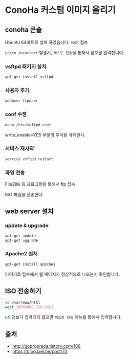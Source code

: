 # ConoHa 커스텀 이미지 올리기

## conoha 콘솔

Ubuntu 64비트로 설치 하였습니다. root 접속

`Login incorrect` 발생시, `텍스트 전송`을 통해서 암호를 입력합니다.

### vsftpd 패키지 설치

```sh
apt-get install vsftpd
``` 

### 사용자 추가

```sh
adduser ftpuser
```

### conf 수정

```sh
nano /etc/vsftpd.conf
```

write_enable=YES 부분의 주석을 삭제한다.

### 서비스 재시작
```sh
service vsftpd restart
```
### 파일 전송

FileZilla 등 프로그램을 통해서 ftp 접속

ISO 파일을 전송한다.

## web server 설치

### update & upgrade

```sh
apt-get update
apt-get upgrade
```

### Apache2 설치

```sh
apt-get install apache2
```

아이피로 접속해서 웹 페이지가 정상적으로 나오는지 확인합니다.


## ISO 전송하기

```sh
cd /var/www/html
wget [WINDOWS.ISO_URL]
```

url 정보가 입력되지 않으면 `텍스트 전송` 메뉴를 통해서 입력합니다. 


## 출처
- http://goproprada.tistory.com/189
- https://blog.lael.be/post/73

